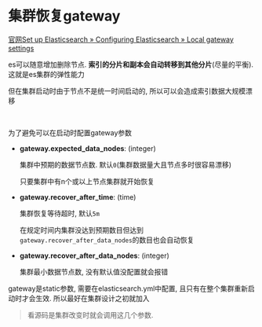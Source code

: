 # 集群恢复gateway

[官网Set up Elasticsearch » Configuring Elasticsearch » Local gateway settings](https://www.elastic.co/guide/en/elasticsearch/reference/8.2/modules-gateway.html#modules-gateway)

es可以随意增加删除节点. **索引的分片和副本会自动转移到其他分片**(尽量的平衡). 这就是es集群的弹性能力

但在集群启动时由于节点不是统一时间启动的, 所以可以会造成索引数据大规模漂移

​		

为了避免可以在启动时配置gateway参数

* **gateway.expected_data_nodes**: (integer)

  集群中预期的数据节点数. 默认`0`(集群数据量大且节点多时很容易漂移)

  只要集群中有n个或以上节点集群就开始恢复

* **gateway.recover_after_time**: (time)

  集群恢复等待超时, 默认`5m`

  在规定时间内集群没达到预期数目但达到`gateway.recover_after_data_nodes`的数目也会自动恢复

* **gateway.recover_after_data_nodes**: (integer)

  集群最小数据节点数, 没有默认值没配置就会报错

gateway是static参数, 需要在elasticsearch.yml中配置, 且只有在整个集群重新启动时才会生效. 所以最好在集群设计之初就加入

> 看源码是集群改变时就会调用这几个参数. 



​		


